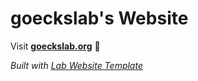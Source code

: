 
# goeckslab's Website

Visit **[goeckslab.org](http://goeckslab.org)** 🚀

_Built with [Lab Website Template](https://greene-lab.gitbook.io/lab-website-template-docs)_

